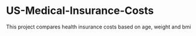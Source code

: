 # US-Medical-Insurance-Costs
This project compares health insurance costs based on age, weight and bmi
